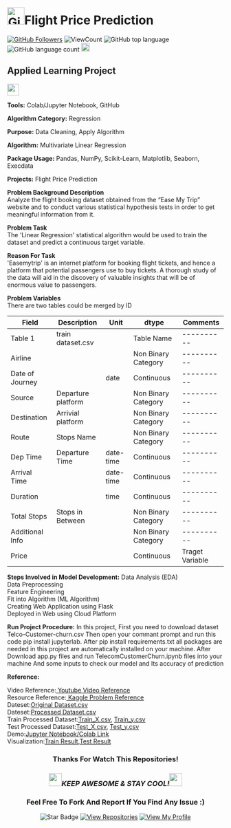 # <a href="https://github.com/bdfd"><img height=40 src="https://cdn.jsdelivr.net/gh/bdfd/Personal_Image_Repo/4.Stamp/BDFD_Stamp.png" alt="GitHub Followers" /></a>Flight Price Prediction

<a href="https://github.com/bdfd"><img src="https://img.shields.io/github/followers/bdfd?label=Follow%20Me&logo=github" alt="GitHub Followers" /></a>
![ViewCount](https://views.whatilearened.today/views/github/bdfd/Section6.Project03-_Flight_Fare_Prediction.svg?cache=remove)
![GitHub top language](https://img.shields.io/github/languages/top/bdfd/Section6.Project03-_Flight_Fare_Prediction?style=flat)
![GitHub language count](https://img.shields.io/github/languages/count/bdfd/Section6.Project03-_Flight_Fare_Prediction?style=flat)
<img height=20 src="https://cdn.jsdelivr.net/gh/bdfd/Personal_Image_Repo/7.Color-Icon/Status/Finish.svg" alt="bdfd" />

<!-- <img height=20 src="https://cdn.jsdelivr.net/gh/bdfd/Personal_Image_Repo/7.Color-Icon/Status/On_Progress.svg" alt="bdfd" /> -->

## Applied Learning Project

<img height="27" src="https://img.shields.io/badge/Prediction using Supervised ML -Level  Intermediate-blue.svg?&style=for-the-badge&logo=TheSparksFoundation&logoColor=red" />

<!-- ### Project Demo Link - [Click Here](https://car-price-prediction-9dgn.onrender.com/predict/) -->

<!-- ![Car Prediction](https://cdn.jsdelivr.net/gh/bdfd/Section6.Project01-Car_Price_Predictor/predict/static/images/Car_Prediction.png) -->

**Tools:** Colab/Jupyter Notebook, GitHub

**Algorithm Category:** Regression

**Purpose:** Data Cleaning, Apply Algorithm

**Algorithm:** Multivariate Linear Regression

**Package Usage:** Pandas, NumPy, Scikit-Learn, Matplotlib, Seaborn, Execdata

**Projects:** Flight Price Prediction

**Problem Background Description**  
Analyze the flight booking dataset obtained from the “Ease My Trip” website and to conduct various statistical hypothesis tests in order to get meaningful information from it.

**Problem Task**  
The 'Linear Regression' statistical algorithm would be used to train the dataset and predict a continuous target variable.

**Reason For Task**  
'Easemytrip' is an internet platform for booking flight tickets, and hence a platform that potential passengers use to buy tickets. A thorough study of the data will aid in the discovery of valuable insights that will be of enormous value to passengers.

**Problem Variables**  
There are two tables could be merged by ID

| Field           | Description        | Unit      | dtype               | Comments        |
| --------------- | ------------------ | --------- | ------------------- | --------------- |
| Table 1         | train dataset.csv  |           | Table Name          | ----------      |
| Airline         |                    |           | Non Binary Category | ----------      |
| Date of Journey |                    | date      | Continuous          | ----------      |
| Source          | Departure platform |           | Non Binary Category | ----------      |
| Destination     | Arrivial platform  |           | Non Binary Category | ----------      |
| Route           | Stops Name         |           | Non Binary Category | ----------      |
| Dep Time        | Departure Time     | date-time | Continuous          | ----------      |
| Arrival Time    |                    | date-time | Continuous          | ----------      |
| Duration        |                    | time      | Continuous          | ----------      |
| Total Stops     | Stops in Between   |           | Non Binary Category | ----------      |
| Additional Info |                    |           | Non Binary Category | ----------      |
| Price           |                    |           | Continuous          | Traget Variable |

**Steps Involved in Model Development:**
Data Analysis (EDA)  
Data Preprocessing  
Feature Engineering  
Fit into Algorithm (ML Algorithm)  
Creating Web Application using Flask  
Deployed in Web using Cloud Platform

**Run Project Procedure:**
In this project, First you need to download dataset Telco-Customer-churn.csv Then open your commant prompt and run this code pip install jupyterlab. After pip install requirements.txt all packages are needed in this project are automatically installed on your machine. After Download app.py files and run TelecomCustomerChurn.ipynb files into your machine And some inputs to check our model and Its accuracy of prediction

**Reference:**

<!-- Github Project Reference:<a href="https://github.com/Mandal-21/Flight-Price-Prediction"><Resource Name-Github> Github Repo Reference</a>   -->

Video Reference:<a href="https://www.youtube.com/watch?v=fPufVcItDzs&list=PLQVvvaa0QuDfSfqQuee6K8opKtZsh7sA9&index=3"><Resource Name-Youtube> Youtube Video Reference</a>  
Resource Reference:<a href="https://www.kaggle.com/datasets/jillanisofttech/flight-price-prediction-dataset/data"><Resource Name-Kaggle> Kaggle Problem Reference</a>  
Dateset:<a href="https://raw.githubusercontent.com/bdfd/Portfolio_Project_10-Salary_Prediction/main/dataset/Salary.csv">Original Dataset.csv</a>  
Dateset:<a href="https://raw.githubusercontent.com/bdfd/Portfolio_Project_10-Salary_Prediction/main/dataset/Salary.csv">Processed Dataset.csv</a>  
Train Processed Dataset:<a href="https://raw.githubusercontent.com/bdfd/Portfolio_Project_10-Salary_Prediction/main/display%20demo/train_x.csv">Train_X.csv</a>,
<a href="https://raw.githubusercontent.com/bdfd/Portfolio_Project_10-Salary_Prediction/main/display%20demo/train_y.csv">Train_y.csv</a>  
Test Processed Dataset:<a href="https://raw.githubusercontent.com/bdfd/Portfolio_Project_10-Salary_Prediction/main/display%20demo/test_x.csv">Test_X.csv</a>,
<a href="https://raw.githubusercontent.com/bdfd/Portfolio_Project_10-Salary_Prediction/main/display%20demo/test_y.csv">Test_y.csv</a>  
Demo:<a href="https://github.com/bdfd/Portfolio_Project_10-Salary_Prediction/blob/main/Salary_Prediction.ipynb">Jupyter Notebook/Colab Link</a>  
Visualization:<a href="https://github.com/bdfd/Section6.Project04_Customer_Segmentation/blob/main/display%20demo/Clustering_Bivariate.png">Train Result</a>,<a href="https://github.com/bdfd/Portfolio_Project_10-Salary_Prediction/blob/main/display%20demo/test%20result.png">Test Result</a>
<br>

<div align="center">

### Thanks For Watch This Repositories!

### <img src="https://media.giphy.com/media/WUlplcMpOCEmTGBtBW/giphy.gif" width="30"><i>KEEP AWESOME & STAY COOL!</i><img src="https://media.giphy.com/media/WUlplcMpOCEmTGBtBW/giphy.gif" width="30">

### Feel Free To Fork And Report If You Find Any Issue :)

![Star Badge](https://img.shields.io/static/v1?label=%F0%9F%8C%9F&message=If%20Useful&style=style=flat&color=BC4E99)
[![View Repositories](https://img.shields.io/badge/View-My_Repositories-blue?logo=GitHub)](https://github.com/bdfd?tab=repositories)
[![View My Profile](https://img.shields.io/badge/View-My_Profile-green?logo=GitHub)](https://github.com/bdfd)

</div>
